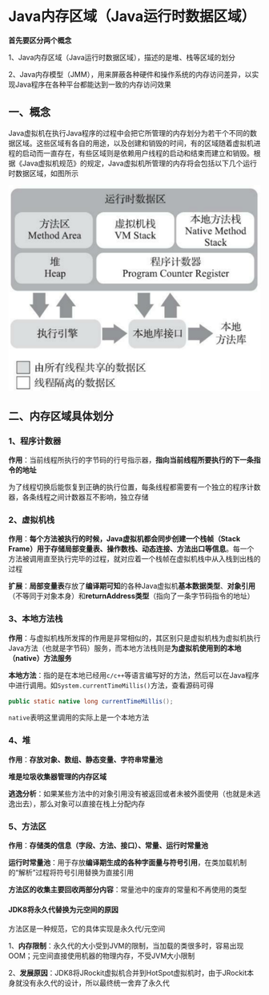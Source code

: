 # Java内存区域（Java运行时数据区域）

**首先要区分两个概念**

1、Java内存区域（Java运行时数据区域），描述的是堆、栈等区域的划分

2、Java内存模型（JMM），用来屏蔽各种硬件和操作系统的内存访问差异，以实现Java程序在各种平台都能达到一致的内存访问效果

## 一、概念

Java虚拟机在执行Java程序的过程中会把它所管理的内存划分为若干个不同的数据区域。这些区域有各自的用途，以及创建和销毁的时间，有的区域随着虚拟机进程的启动而一直存在，有些区域则是依赖用户线程的启动和结束而建立和销毁。根据《Java虚拟机规范》的规定，Java虚拟机所管理的内存将会包括以下几个运行时数据区域，如图所示

<img src="https://raw.githubusercontent.com/KKKLxxx/img-host/master/20210903220657932.png" style="zoom:50%;" />

## 二、内存区域具体划分

### 1、程序计数器

**作用**：当前线程所执行的字节码的行号指示器，**指向当前线程所要执行的下一条指令的地址**

为了线程切换后能恢复到正确的执行位置，每条线程都需要有一个独立的程序计数器，各条线程之间计数器互不影响，独立存储

### 2、虚拟机栈

**作用**：**每个方法被执行的时候，Java虚拟机都会同步创建一个栈帧（Stack Frame）用于存储局部变量表、操作数栈、动态连接、方法出口等信息**。每一个方法被调用直至执行完毕的过程，就对应着一个栈帧在虚拟机栈中从入栈到出栈的过程

**扩展**：**局部变量表**存放了**编译期可知**的各种Java虚拟机**基本数据类型**、**对象引用**（不等同于对象本身）和**returnAddress类型**（指向了一条字节码指令的地址）

### 3、本地方法栈

**作用**：与虚拟机栈所发挥的作用是非常相似的，其区别只是虚拟机栈为虚拟机执行Java方法（也就是字节码）服务，而本地方法栈则是**为虚拟机使用到的本地（native）方法服务**

**本地方法**：指的是在本地已经用`c/c++`等语言编写好的方法，然后可以在Java程序中进行调用。如`System.currentTimeMillis()`方法，查看源码可得

```java
public static native long currentTimeMillis();
```

`native`表明这里调用的实际上是一个本地方法

### 4、堆

**作用**：**存放对象、数组、静态变量、字符串常量池**

**堆是垃圾收集器管理的内存区域**

**逃逸分析**：如果某些方法中的对象引用没有被返回或者未被外面使用（也就是未逃逸出去），那么对象可以直接在栈上分配内存

### 5、方法区

**作用**：**存储类的信息（字段、方法、接口）、常量、运行时常量池**

**运行时常量池**：用于存放**编译期生成的各种字面量与符号引用**，在类加载机制的“解析”过程将符号引用替换为直接引用

**方法区的收集主要回收两部分内容**：常量池中的废弃的常量和不再使用的类型

#### JDK8将永久代替换为元空间的原因

方法区是一种规范，它的具体实现是永久代/元空间

1、**内存限制**：永久代的大小受到JVM的限制，当加载的类很多时，容易出现OOM；元空间直接使用机器的物理内存，不受JVM大小限制

2、**发展原因**：JDK8将JRockit虚拟机合并到HotSpot虚拟机时，由于JRockit本身就没有永久代的设计，所以最终统一舍弃了永久代


